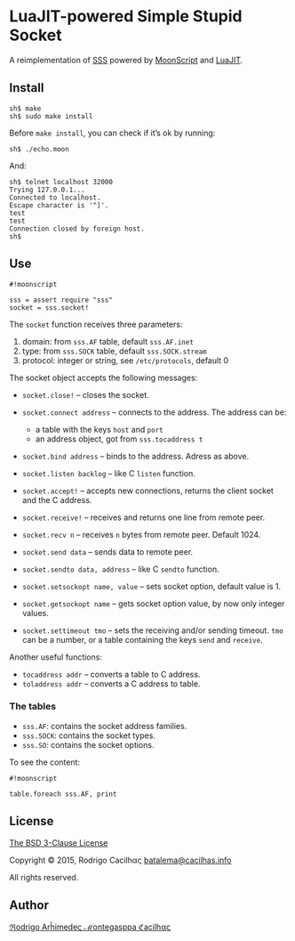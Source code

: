 # LuaJIT-powered Simple Stupid Socket

A reimplementation of [SSS](https://bitbucket.org/cacilhas/sss) powered by
[MoonScript](http://moonscript.org/) and [LuaJIT](http://luajit.org).


## Install

```
sh$ make
sh$ sudo make install
```

Before `make install`, you can check if it’s ok by running:

```
sh$ ./echo.moon
```

And:

```
sh$ telnet localhost 32000
Trying 127.0.0.1...
Connected to localhost.
Escape character is '^]'.
test
test
Connection closed by foreign host.
sh$
```


## Use

```
#!moonscript

sss = assert require "sss"
socket = sss.socket!
```

The `socket` function receives three parameters:

1. domain: from `sss.AF` table, default `sss.AF.inet`
2. type: from `sss.SOCK` table, default `sss.SOCK.stream`
3. protocol: integer or string, see `/etc/protocols`, default 0

The socket object accepts the following messages:

* `socket.close!` – closes the socket.

* `socket.connect address` – connects to the address. The address can be:
	- a table with the keys `host` and `port`
	- an address object, got from `sss.tocaddress t`

* `socket.bind address` – binds to the address. Adress as above.

* `socket.listen backlog` – like C `listen` function.

* `socket.accept!` – accepts new connections, returns the client socket and the C address.

* `socket.receive!` – receives and returns one line from remote peer.

* `socket.recv n` – receives `n` bytes from remote peer. Default 1024.

* `socket.send data` – sends data to remote peer.

* `socket.sendto data, address` – like C `sendto` function.

* `socket.setsockopt name, value` – sets socket option, default value is 1.

* `socket.getsockopt name` – gets socket option value, by now only integer values.

* `socket.settimeout tmo` – sets the receiving and/or sending timeout. `tmo` can be a number, or a table containing the keys `send` and `receive`.


Another useful functions:

* `tocaddress addr` – converts a table to C address.
* `toladdress addr` – converts a C address to table.


### The tables

* `sss.AF`: contains the socket address families.
* `sss.SOCK`: contains the socket types.
* `sss.SO`: contains the socket options.

To see the content:

```
#!moonscript

table.foreach sss.AF, print
```


## License

[The BSD 3-Clause License](http://opensource.org/licenses/BSD-3-Clause)

Copyright © 2015, Rodrigo Cacilhας <batalema@cacilhas.info>

All rights reserved.


## Author

[ℜodrigo Arĥimedeς ℳontegasppa ℭacilhας](mailto:batalema@cacilhas.info)

